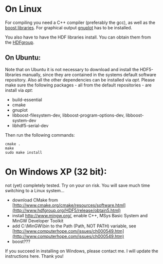 # On Linux

For compiling you need a C++ compiler (preferably the gcc), as well as the [boost libraries](http://www.boost.org). For graphical output [gnuplot](http://www.gnuplot.info) has to be installed.

You also have to have the HDF libraries install. You can obtain them from the [HDFgroup](http://www.hdfgroup.org/HDF5/release/obtain5.html).

## On Ubuntu:
Note that on Ubuntu it is not necessary to download and install the HDF5-libraries manually, since they are contained in the systems default software repository. Also all the other dependencies can be installed via *apt*. Please make sure the following packages - all from the default repositories - are install via *apt*:

* build-essential
* cmake
* gnuplot
* libboost-filesystem-dev, libboost-program-options-dev, libboost-system-dev
* libhdf5-serial-dev

Then run the following commands:

    cmake .
    make
    sudo make install


# On Windows XP (32 bit):
not (yet) completely tested. Try on your on risk. You will save much time switching to a Linux system...

* download CMake from [http://www.cmake.org/cmake/resources/software.html](http://www.hdfgroup.org/HDF5/release/obtain5.html)
* install http://www.mingw.org/, enable C++, MSys Basic System and MinGW Developer Toolkit
* add C:\MinGW\bin to the Path (Path, NOT PATH) variable, see [http://www.computerhope.com/issues/ch000549.htm](http://www.computerhope.com/issues/ch000549.htm)
* boost???

If you succeed in installing on Windows, please contact me. I will update the instructions here. Thank you!
